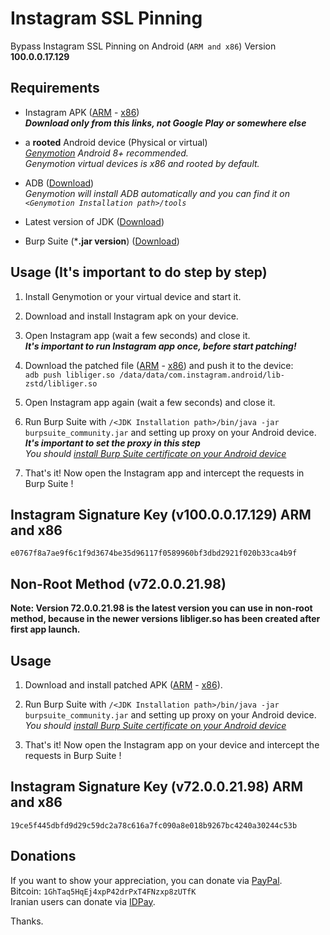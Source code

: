 # Instagram SSL Pinning
Bypass Instagram SSL Pinning on Android (`ARM and x86`) Version **100.0.0.17.129**

Requirements
------------
* Instagram APK ([ARM](https://apkpure.com/instagram/com.instagram.android/download/161478664-APK) - [x86](https://apkpure.com/instagram/com.instagram.android/download/161478673-APK))  
  ***Download only from this links, not Google Play or somewhere else***  
  
* a **rooted** Android device (Physical or virtual)  
   *[Genymotion](https://www.genymotion.com/) Android 8+ recommended.*  
   *Genymotion virtual devices is x86 and rooted by default.*
   
* ADB ([Download](https://developer.android.com/studio/releases/platform-tools.html))  
    *Genymotion will install ADB automatically and you can find it on `<Genymotion Installation path>/tools`*
  
* Latest version of JDK ([Download](https://www.oracle.com/technetwork/java/javase/downloads/jdk11-downloads-5066655.html))

* Burp Suite (***.jar version**) ([Download](https://portswigger.net/burp/communitydownload))

Usage (**It's important to do step by step**)
-----
1. Install Genymotion or your virtual device and start it.  

2. Download and install Instagram apk on your device.  

3. Open Instagram app (wait a few seconds) and close it.  
  ***It's important to run Instagram app once, before start patching!***  
  
4. Download the patched file ([ARM](https://github.com/itsMoji/Instagram_SSL_Pinning/tree/master/arm) - [x86](https://github.com/itsMoji/Instagram_SSL_Pinning/tree/master/x86)) and push it to the device:  
  `adb push libliger.so /data/data/com.instagram.android/lib-zstd/libliger.so`  
  
5. Open Instagram app again (wait a few seconds) and close it.  
  
6. Run Burp Suite with `/<JDK Installation path>/bin/java -jar burpsuite_community.jar` and setting up proxy on your Android device.  
    ***It's important to set the proxy in this step***  
    *You should [install Burp Suite certificate on your Android device](https://distributedcompute.com/2017/12/12/tech-note-installing-burp-certificate-on-android/)* 
    
7. That's it! Now open the Instagram app and intercept the requests in Burp Suite !

Instagram Signature Key (v100.0.0.17.129) ARM and x86
----------------------------------------------------
`e0767f8a7ae9f6c1f9d3674be35d96117f0589960bf3dbd2921f020b33ca4b9f`  

Non-Root Method (v72.0.0.21.98)  
-------------------------------  
**Note: Version 72.0.0.21.98 is the latest version you can use in non-root method, because in the newer versions libliger.so has been created after first app launch.**

Usage
-----
1. Download and install patched APK ([ARM](https://github.com/itsMoji/Instagram_SSL_Pinning/tree/master/non-root/arm) - [x86](https://github.com/itsMoji/Instagram_SSL_Pinning/tree/master/non-root/x86)).  

2. Run Burp Suite with `/<JDK Installation path>/bin/java -jar burpsuite_community.jar` and setting up proxy on your Android device.  
    *You should [install Burp Suite certificate on your Android device](https://distributedcompute.com/2017/12/12/tech-note-installing-burp-certificate-on-android/)* 

3. That's it! Now open the Instagram app on your device and intercept the requests in Burp Suite !  

Instagram Signature Key (v72.0.0.21.98) ARM and x86
----------------------------------------------------
`19ce5f445dbfd9d29c59dc2a78c616a7fc090a8e018b9267bc4240a30244c53b`  


Donations
--------
If you want to show your appreciation, you can donate via [PayPal](https://www.paypal.com/cgi-bin/webscr?cmd=_donations&business=its13moji%40gmail%2ecom&lc=US&item_name=Instagram_SSL_Pinning_Donation).  
Bitcoin: `1GhTaq5HqEj4xpP42drPxT4FNzxp8zUTfK`  
Iranian users can donate via [IDPay](https://idpay.ir/itsmoji).  
  
Thanks.